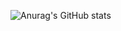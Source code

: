 
![Anurag's GitHub stats](https://github-readme-stats.vercel.app/api?username=caidol&show_icons=true&theme=shadow_red&title_color=e25822&text_color=ffffff&icon_color=e25822&border_color=e25822)


